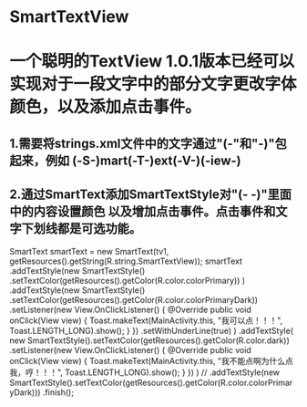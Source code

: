 # SmartTextView

# 一个聪明的TextView 1.0.1版本已经可以实现对于一段文字中的部分文字更改字体颜色，以及添加点击事件。

## 1.需要将strings.xml文件中的文字通过"(-"和"-)"包起来，例如 <string name="SmartTextView">(-S-)mart(-T-)ext(-V-)(-iew-)</string>
## 2.通过SmartText添加SmartTextStyle对"(-  -)"里面中的内容设置颜色 以及增加点击事件。点击事件和文字下划线都是可选功能。
SmartText smartText = new SmartText(tv1, getResources().getString(R.string.SmartTextView));
        smartText
                .addTextStyle(new SmartTextStyle()
                                .setTextColor(getResources().getColor(R.color.colorPrimary))
                )
                .addTextStyle(new SmartTextStyle()
                        .setTextColor(getResources().getColor(R.color.colorPrimaryDark))
                        .setListener(new View.OnClickListener() {
                            @Override
                            public void onClick(View view) {
                                Toast.makeText(MainActivity.this, "我可以点！！！", Toast.LENGTH_LONG).show();
                            }
                        })
                        .setWithUnderLine(true)
                )
                .addTextStyle(
                        new SmartTextStyle().setTextColor(getResources().getColor(R.color.dark))
                        .setListener(new View.OnClickListener() {
                            @Override
                            public void onClick(View view) {
                                Toast.makeText(MainActivity.this, "我不能点啊为什么点我，哼！！！", Toast.LENGTH_LONG).show();
                            }
                        })
                )
//                .addTextStyle(new SmartTextStyle().setTextColor(getResources().getColor(R.color.colorPrimaryDark)))
                .finish();
